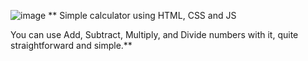 ![image](https://user-images.githubusercontent.com/114025283/236806199-3d65f37c-7dad-4091-a308-7d301f04aa65.png)
**
Simple calculator using HTML, CSS and JS

You can use Add, Subtract, Multiply, and Divide numbers with it, quite straightforward and simple.**
